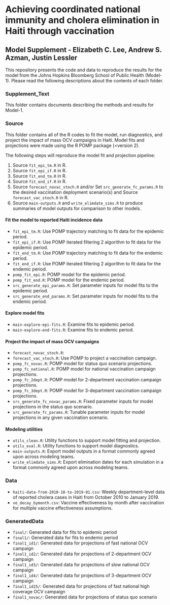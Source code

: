 # Achieving coordinated national immunity and cholera elimination in Haiti through vaccination

## Model Supplement - Elizabeth C. Lee, Andrew S. Azman, Justin Lessler

This repository presents the code and data to reproduce the results for the model from the Johns Hopkins Bloomberg School of Public Health (Model-1). Please read the following descriptions about the contents of each folder.

### Supplement_Text

This folder contains documents describing the methods and results for Model-1.

### Source

This folder contains all of the R codes to fit the model, run diagnostics, and project the impact of mass OCV campaigns in Haiti. Model fits and projections were made using the R POMP package ($<$version 2).

The following steps will reproduce the model fit and projection pipeline:
1. Source `fit_epi_tm.R` in R.
1. Source `fit_epi_if.R` in R.
1. Source `fit_end_tm.R` in R.
1. Source `fit_end_if.R` in R.
1. Source `forecast_novac_stoch.R` and/or  Set `src_generate_fc_params.R` to the desired vaccination deployment scenario(s) and Source `forecast_vac_stoch.R` in R.
1. Source `main-outputs.R` and `write_elimdate_sims.R` to produce summaries of model outputs for comparison to other models.

#### Fit the model to reported Haiti incidence data
* `fit_epi_tm.R`: Use POMP trajectory matching to fit data for the epidemic period.
* `fit_epi_if.R`: Use POMP iterated filtering 2 algorithm to fit data for the epidemic period.
* `fit_end_tm.R`: Use POMP trajectory matching to fit data for the endemic period.
* `fit_end_if.R`: Use POMP iterated filtering 2 algorithm to fit data for the endemic period.
* `pomp_fit_epi.R`: POMP model for the epidemic period.
* `pomp_fit_end.R`: POMP model for the endemic period.
* `src_generate_epi_params.R`: Set parameter inputs for model fits to the epidemic period.
* `src_generate_end_params.R`: Set parameter inputs for model fits to the endemic period.

#### Explore model fits
* `main-explore-epi-fits.R`: Examine fits to epidemic period.
* `main-explore-end-fits.R`: Examine fits to endemic period.

#### Project the impact of mass OCV campaigns
* `forecast_novac_stoch.R`:
* `forecast_vac_stoch.R`: Use POMP to project a vaccination campaign.
* `pomp_fc_novac.R`: POMP model for status quo scenario projections.
* `pomp_fc_national.R`: POMP model for national vaccination campaign projections.
* `pomp_fc_2dept.R`: POMP model for 2-department vaccination campaign projections.
* `pomp_fc_3dept.R`: POMP model for 3-department vaccination campaign projections.
* `src_generate_fc_novac_params.R`: Fixed parameter inputs for model projections in the status quo scenario.
* `src_generate_fc_params.R`: Tunable parameter inputs for model projections in any given vaccination scenario.

#### Modeling utilities
* `utils_clean.R`: Utility functions to support model fitting and projection.
* `utils_eval.R`: Utility functions to support model diagnostics.
* `main-outputs.R`: Export model outputs in a format commonly agreed upon across modeling teams. 
* `write_elimdate_sims.R`: Export elimination dates for each simulation in a format commonly agreed upon across modeling teams.

### Data
* `haiti-data-from-2010-10-to-2019-01.csv`: Weekly department-level data of reported cholera cases in Haiti from October 2010 to January 2019.
* `ve_decay_bymonth.csv`: Vaccine effectiveness by month after vaccination for multiple vaccine effectiveness assumptions.

### GeneratedData
* `final/`: Generated data for fits to epidemic period
* `final1/`: Generated data for fits to endemic period
* `final1_id1/`: Generated data for projections of fast national OCV campaign
* `final1_id2/`: Generated data for projections of 2-department OCV campaign
* `final1_id3/`: Generated data for projections of slow national OCV campaign
* `final1_id4/`: Generated data for projections of 3-department OCV campaign
* `final1_id25/`: Generated data for projections of fast national high coverage OCV campaign
* `final1_novac/`: Generated data for projections of status quo scenario
